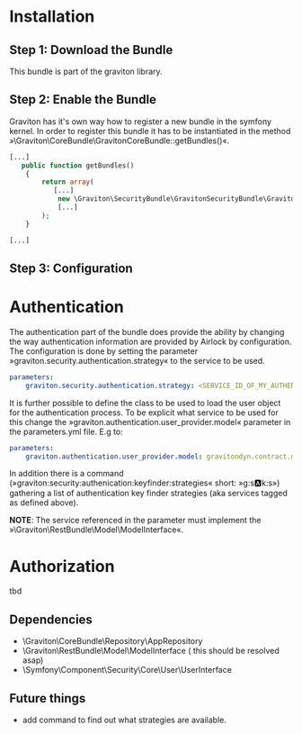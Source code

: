 Installation
============

Step 1: Download the Bundle
---------------------------

This bundle is part of the graviton library.

Step 2: Enable the Bundle
-------------------------

Graviton has it's own way how to register a new bundle in the symfony kernel.
In order to register this bundle it has to be instantiated in the method »\Graviton\CoreBundle\GravitonCoreBundle::getBundles()«.

```php
[...]
   public function getBundles()
    {
        return array(
           [...]
            new \Graviton\SecurityBundle\GravitonSecurityBundle\GravitonSecurityBundle(),
            [...]
        );
    }    

[...]
```

Step 3: Configuration
---------------------

Authentication 
==============

The authentication part of the bundle does provide the ability by changing the way authentication information are
provided by Airlock by configuration. 
The configuration is done by setting the parameter »graviton.security.authentication.strategy« to the service to be used.
 
```yml
parameters:
    graviton.security.authentication.strategy: <SERVICE_ID_OF_MY_AUTHENTICATION_STRATEGY>
```

It is further possible to define the class to be used to load the user object for the authentication process. 
To be explicit what service to be used for this change the »graviton.authentication.user_provider.model« parameter in
the parameters.yml file. E.g to:
 
```yml
parameters:
    graviton.authentication.user_provider.model: gravitondyn.contract.model.contract  # DEFAULT: null
```

In addition there is a command (»graviton:security:authenication:keyfinder:strategies« short: »g:s:a:k:s») gathering a 
list of authentication key finder strategies (aka services tagged as defined above). 

**NOTE**:
The service referenced in the parameter must implement the »\Graviton\RestBundle\Model\ModelInterface«.

Authorization
=============

tbd

Dependencies
------------
- \Graviton\CoreBundle\Repository\AppRepository
- \Graviton\RestBundle\Model\ModelInterface ( this should be resolved asap)
- \Symfony\Component\Security\Core\User\UserInterface

Future things
-------------
- add command to find out what strategies are available.
